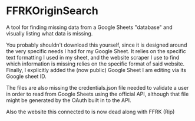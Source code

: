 # FFRKOriginSearch
A tool for finding missing data from a Google Sheets "database" and visually listing what data is missing.

You probably shouldn't download this yourself, since it is designed around the very specific needs I had for my Google Sheet.
It relies on the specific text formatting I used in my sheet, and the website scraper I use to find which information is missing relies on the specific format of said website.
Finally, I explicitly added the (now public) Google Sheet I am editing via its Google sheet ID.

The files are also missing the credentials.json file needed to validate a user in order to read from Google Sheets using the official API, although that file might be generated
by the OAuth built in to the API.

Also the website this connected to is now dead along with FFRK (Rip)
